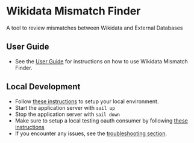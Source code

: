 # Wikidata Mismatch Finder

A tool to review mismatches between Wikidata and External Databases

## User Guide

 * See the [User Guide](docs/UserGuide.md) for instructions on how to use Wikidata Mismatch Finder.

## Local Development

* Follow [these instructions](docs/README.md#quickstart) to setup your local environment.
* Start the application server with `sail up`
* Stop the application server with `sail down`
* Make sure to setup a local testing oauth consumer by following [these instructions](docs/README.md#oauth)
* If you encounter any issues, see the [troubleshooting section](docs/README.md#troubleshooting).
